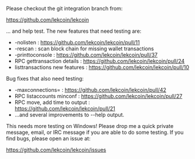 Please checkout the git integration branch from:

https://github.com/lekcoin/lekcoin

... and help test.  The new features that need testing are:

* -nolisten : https://github.com/lekcoin/lekcoin/pull/11
* -rescan : scan block chain for missing wallet transactions
* -printtoconsole : https://github.com/lekcoin/lekcoin/pull/37
* RPC gettransaction details : https://github.com/lekcoin/lekcoin/pull/24
* listtransactions new features : https://github.com/lekcoin/lekcoin/pull/10

Bug fixes that also need testing:

* -maxconnections= : https://github.com/lekcoin/lekcoin/pull/42
* RPC listaccounts minconf : https://github.com/lekcoin/lekcoin/pull/27
* RPC move, add time to output : https://github.com/lekcoin/lekcoin/pull/21
* ...and several improvements to --help output.

This needs more testing on Windows!  Please drop me a quick private message, email, or IRC message if you are able to do some testing.  If you find bugs, please open an issue at:

https://github.com/lekcoin/lekcoin/issues
